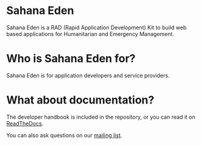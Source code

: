 # Sahana Eden

Sahana Eden is a RAD (Rapid Application Development) Kit to build
web based applications for Humanitarian and Emergency Management.

# Who is Sahana Eden for?

Sahana Eden is for application developers and service providers.

# What about documentation?

The developer handbook is included in the repository, or you can
read it on [ReadTheDocs](https://eden-asp.readthedocs.io).

You can also ask questions on our [mailing list](https://groups.google.com/g/eden-asp).
